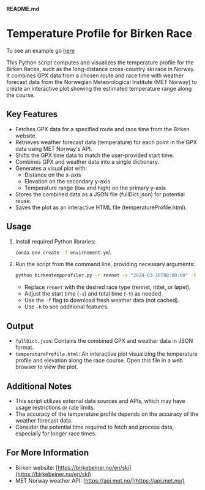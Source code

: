  **README.md**

# Temperature Profile for Birken Race

To see an example go [here](https://folk.ntnu.no/sivertba/birken/)

This Python script computes and visualizes the temperature profile for the Birken Races, such as the long-distance cross-country ski race in Norway. It combines GPX data from a chosen route and race time with weather forecast data from the Norwegian Meteorological Institute (MET Norway) to create an interactive plot showing the estimated temperature range along the course.

## Key Features

- Fetches GPX data for a specified route and race time from the Birken website.
- Retrieves weather forecast data (temperature) for each point in the GPX data using MET Norway's API.
- Shifts the GPX time data to match the user-provided start time.
- Combines GPX and weather data into a single dictionary.
- Generates a visual plot with:
    - Distance on the x-axis
    - Elevation on the secondary y-axis
    - Temperature range (low and high) on the primary y-axis
- Stores the combined data as a JSON file (fullDict.json) for potential reuse.
- Saves the plot as an interactive HTML file (temperatureProfile.html).

## Usage

1. Install required Python libraries:
   ```bash
   conda env create -f envirnoment.yml
   ```

2. Run the script from the command line, providing necessary arguments:
   ```bash
   python birkentempprofiler.py -r rennet -s "2024-03-16T08:00:00" -t 5 -f
   ```
   - Replace `rennet` with the desired race type (rennet, rittet, or løpet).
   - Adjust the start time (`-s`) and total time (`-t`) as needed.
   - Use the `-f` flag to download fresh weather data (not cached).
   - Use `-h` to see additional features.

## Output

- `fullDict.json`: Contains the combined GPX and weather data in JSON format.
- `temperatureProfile.html`: An interactive plot visualizing the temperature profile and elevation along the race course. Open this file in a web browser to view the plot.

## Additional Notes

- This script utilizes external data sources and APIs, which may have usage restrictions or rate limits.
- The accuracy of the temperature profile depends on the accuracy of the weather forecast data.
- Consider the potential time required to fetch and process data, especially for longer race times.

## For More Information

- Birken website: [https://birkebeiner.no/en/ski](https://birkebeiner.no/en/ski)
- MET Norway weather API: [https://api.met.no/](https://api.met.no/)
